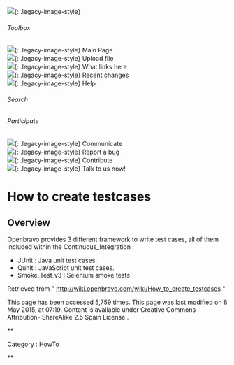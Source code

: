 ![](skins/openbravo/images/social-blogs-sidebar-banner.png){: .legacy-image-style}

######  Toolbox

![](skins/openbravo/images/flecha1.jpg){: .legacy-image-style} Main Page  
![](skins/openbravo/images/flecha1.jpg){: .legacy-image-style} Upload file  
![](skins/openbravo/images/flecha1.jpg){: .legacy-image-style} What links here  
![](skins/openbravo/images/flecha1.jpg){: .legacy-image-style} Recent changes  
![](skins/openbravo/images/flecha1.jpg){: .legacy-image-style} Help  
  
  

######  Search

######  Participate

![](skins/openbravo/images/flecha1.jpg){: .legacy-image-style} Communicate  
![](skins/openbravo/images/flecha1.jpg){: .legacy-image-style} Report a bug  
![](skins/openbravo/images/flecha1.jpg){: .legacy-image-style} Contribute  
![](skins/openbravo/images/flecha1.jpg){: .legacy-image-style} Talk to us now!  

  

#  How to create testcases

##  Overview

Openbravo provides 3 different framework to write test cases, all of them
included within the  Continuous_Integration  :

  * JUnit  : Java unit test cases. 
  * Qunit  : JavaScript unit test cases. 
  * Smoke_Test_v3  : Selenium smoke tests 

Retrieved from "  http://wiki.openbravo.com/wiki/How_to_create_testcases  "

This page has been accessed 5,759 times. This page was last modified on 8 May
2015, at 07:19. Content is available under  Creative Commons Attribution-
ShareAlike 2.5 Spain License  .

  
**

Category  :  HowTo

**

